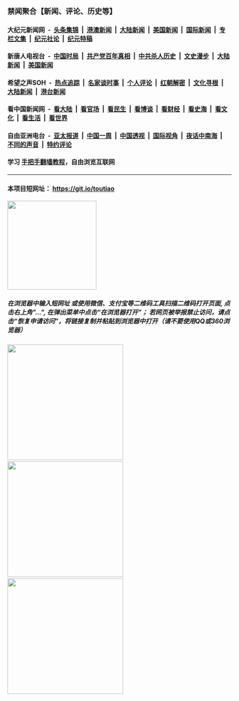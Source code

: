 ### 禁闻聚合【新闻、评论、历史等】

#### 大纪元新闻网 &nbsp;-&nbsp; [头条集锦](indexes/E头条集锦.md?t=02271602) &nbsp;|&nbsp; [港澳新闻](indexes/E港澳新闻.md?t=02271602)  &nbsp;|&nbsp; [大陆新闻](indexes/E大陆新闻.md?t=02271602) &nbsp;|&nbsp; [美国新闻](indexes/E美国新闻.md?t=02271602) &nbsp;|&nbsp; [国际新闻](indexes/E国际新闻.md?t=02271602) &nbsp;|&nbsp; [专栏文集](indexes/E专栏文集.md?t=02271602) &nbsp;|&nbsp; [纪元社论](indexes/E纪元社论.md?t=02271602) &nbsp;|&nbsp; [纪元特稿](indexes/E纪元特稿.md?t=02271602) 

#### 新唐人电视台 &nbsp;-&nbsp; [中国时局](indexes/N中国时局.md?t=02271602) &nbsp;|&nbsp; [共产党百年真相](indexes/N共产党百年真相.md?t=02271602) &nbsp;|&nbsp; [中共杀人历史](indexes/N中共杀人历史.md?t=02271602) &nbsp;|&nbsp; [文史漫步](indexes/N文史漫步.md?t=02271602) &nbsp;|&nbsp; [大陆新闻](indexes/N大陆新闻.md?t=02271602) &nbsp;|&nbsp; [美国新闻](indexes/N美国新闻.md?t=02271602)

#### 希望之声SOH &nbsp;-&nbsp; [热点追踪](indexes/H热点追踪.md?t=02271602) &nbsp;|&nbsp; [名家谈时事](indexes/H名家谈时事.md?t=02271602) &nbsp;|&nbsp; [个人评论](indexes/H个人评论.md?t=02271602)  &nbsp;|&nbsp; [红朝解密](indexes/H红朝解密.md?t=02271602) &nbsp;|&nbsp; [文化寻根](indexes/H文化寻根.md?t=02271602) &nbsp;|&nbsp; [大陆新闻](indexes/H大陆新闻.md?t=02271602) &nbsp;|&nbsp; [港台新闻](indexes/H港台新闻.md?t=02271602)

#### 看中国新闻网 &nbsp;-&nbsp; [看大陆](indexes/S看大陆.md?t=02271602) &nbsp;|&nbsp; [看官场](indexes/S看官场.md?t=02271602) &nbsp;|&nbsp; [看民生](indexes/S看民生.md?t=02271602)  &nbsp;|&nbsp; [看博谈](indexes/S看博谈.md?t=02271602) &nbsp;|&nbsp; [看财经](indexes/S看财经.md?t=02271602) &nbsp;|&nbsp; [看史海](indexes/S看史海.md?t=02271602) &nbsp;|&nbsp; [看文化](indexes/S看文化.md?t=02271602) &nbsp;|&nbsp; [看生活](indexes/S看生活.md?t=02271602) &nbsp;|&nbsp; [看世界](indexes/S看世界.md?t=02271602)

#### 自由亚洲电台 &nbsp;-&nbsp; [亚太报道](indexes/R亚太报道.md?t=02271602) &nbsp;|&nbsp; [中国一周](indexes/R中国一周.md?t=02271602) &nbsp;|&nbsp; [中国透视](indexes/R中国透视.md?t=02271602)  &nbsp;|&nbsp; [国际视角](indexes/R国际视角.md?t=02271602) &nbsp;|&nbsp; [夜话中南海](indexes/R夜话中南海.md?t=02271602) &nbsp;|&nbsp; [不同的声音](indexes/R不同的声音.md?t=02271602) &nbsp;|&nbsp; [特约评论](indexes/R特约评论.md?t=02271602)

#### 学习 [手把手翻墙教程](https://github.com/gfw-breaker/guides/wiki)，自由浏览互联网

----

#### 本项目短网址： https://git.io/toutiao
<img src="https://raw.githubusercontent.com/gfw-breaker/banned-news/master/scripts/img/qr.png" width="200px"/>  

##### 在浏览器中输入短网址 或使用微信、支付宝等二维码工具扫描二维码打开页面, 点击右上角"...", 在弹出菜单中点击“在浏览器打开”； 若网页被举报禁止访问，请点击“恢复申请访问”，将链接复制并粘贴到浏览器中打开（请不要使用QQ或360浏览器）

<img src="https://raw.githubusercontent.com/gfw-breaker/banned-news/master/scripts/img/1.png" width="260px"/> &nbsp; <img src="https://raw.githubusercontent.com/gfw-breaker/banned-news/master/scripts/img/2.png" width="260px"/> &nbsp; <img src="https://raw.githubusercontent.com/gfw-breaker/banned-news/master/scripts/img/3.png" width="260px"/>
